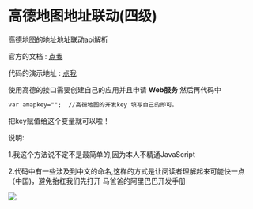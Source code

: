 # 高德地图地址联动(四级)
高德地图的地址地址联动api解析

官方的文档 : [点我](https://lbs.amap.com/api/webservice/guide/api/district)

代码的演示地址 : [点我](https://a2501521908.github.io/address/index.html)

使用高德的接口需要创建自己的应用并且申请 **Web服务** 然后再代码中

```html
var amapkey="";  //高德地图的开发key 填写自己的即可。
```

把key赋值给这个变量就可以啦！



说明:

1.我这个方法说不定不是最简单的,因为本人不精通JavaScript

2.代码中有一些涉及到中文的命名,这样的方式是让阅读者理解起来可能快一点（中国)，避免抬杠我们先打开  马爸爸的阿里巴巴开发手册

![](https://ww1.sinaimg.cn/large/005BYqpggy1g2mr7hnlcnj30sc06gtbn.jpg)


